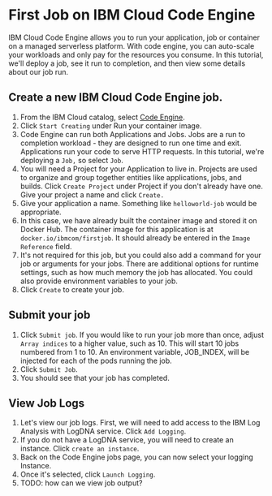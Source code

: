 # First Job on IBM Cloud Code Engine
IBM Cloud Code Engine allows you to run your application, job or container on a managed serverless platform. With code engine, you can auto-scale your workloads and only pay for the resources you consume. In this tutorial, we'll deploy a job, see it run to completion, and then view some details about our job run.

## Create a new IBM Cloud Code Engine job.
1. From the IBM Cloud catalog, select [Code Engine](https://cloud.ibm.com/codeengine/overview).
1. Click `Start Creating` under Run your container image.
1. Code Engine can run both Applications and Jobs. Jobs are a run to completion workload - they are designed to run one time and exit. Applications run your code to serve HTTP requests. In this tutorial, we're deploying a `Job,` so select `Job`.
1. You will need a Project for your Application to live in. Projects are used to organize and group together entities like applications, jobs, and builds. Click `Create Project` under Project if you don't already have one. Give your project a name and click `Create.`
1. Give your application a name. Something like `helloworld-job` would be appropriate.
1. In this case, we have already built the container image and stored it on Docker Hub. The container image for this application is at `docker.io/ibmcom/firstjob`. It should already be entered in the `Image Reference` field.
1. It's not required for this job, but you could also add a command for your job or arguments for your jobs. There are additional options for runtime settings, such as how much memory the job has allocated. You could also provide environment variables to your job. 
1. Click `Create` to create your job.

## Submit your job
1. Click `Submit job`. If you would like to run your job more than once, adjust `Array indices` to a higher value, such as 10. This will start 10 jobs numbered from 1 to 10. An environment variable, JOB_INDEX, will be injected for each of the pods running the job.
1. Click `Submit Job`.
1. You should see that your job has completed. 

## View Job Logs
1. Let's view our job logs. First, we will need to add access to the IBM Log Analysis with LogDNA service. Click `Add Logging`.
1. If you do not have a LogDNA service, you will need to create an instance. Click `create an instance`.
1. Back on the Code Engine jobs page, you can now select your logging Instance.
1. Once it's selected, click `Launch Logging`.
1. TODO: how can we view job output?